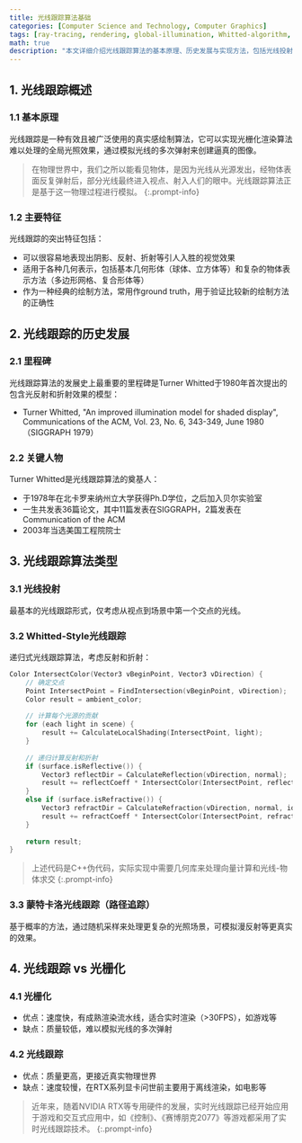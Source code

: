 ```yaml
---
title: 光线跟踪算法基础
categories: [Computer Science and Technology, Computer Graphics]
tags: [ray-tracing, rendering, global-illumination, Whitted-algorithm, path-tracing]
math: true
description: "本文详细介绍光线跟踪算法的基本原理、历史发展与实现方法，包括光线投射、Whitted-Style光线跟踪和蒙特卡洛路径追踪，以及与传统光栅化渲染的区别。"
---
```


## 1. 光线跟踪概述

### 1.1 基本原理

光线跟踪是一种有效且被广泛使用的真实感绘制算法，它可以实现光栅化渲染算法难以处理的全局光照效果，通过模拟光线的多次弹射来创建逼真的图像。

>在物理世界中，我们之所以能看见物体，是因为光线从光源发出，经物体表面反复弹射后，部分光线最终进入视点、射入人们的眼中。光线跟踪算法正是基于这一物理过程进行模拟。
{:.prompt-info}

### 1.2 主要特征

光线跟踪的突出特征包括：

- 可以很容易地表现出阴影、反射、折射等引人入胜的视觉效果
- 适用于各种几何表示，包括基本几何形体（球体、立方体等）和复杂的物体表示方法（多边形网格、复合形体等）
- 作为一种经典的绘制方法，常用作ground truth，用于验证比较新的绘制方法的正确性

## 2. 光线跟踪的历史发展

### 2.1 里程碑

光线跟踪算法的发展史上最重要的里程碑是Turner Whitted于1980年首次提出的包含光反射和折射效果的模型：

- Turner Whitted, "An improved illumination model for shaded display", Communications of the ACM, Vol. 23, No. 6, 343-349, June 1980（SIGGRAPH 1979）

### 2.2 关键人物

Turner Whitted是光线跟踪算法的奠基人：

- 于1978年在北卡罗来纳州立大学获得Ph.D学位，之后加入贝尔实验室
- 一生共发表36篇论文，其中11篇发表在SIGGRAPH，2篇发表在Communication of the ACM
- 2003年当选美国工程院院士

## 3. 光线跟踪算法类型

### 3.1 光线投射

最基本的光线跟踪形式，仅考虑从视点到场景中第一个交点的光线。

### 3.2 Whitted-Style光线跟踪

递归式光线跟踪算法，考虑反射和折射：

```cpp
Color IntersectColor(Vector3 vBeginPoint, Vector3 vDirection) {
    // 确定交点
    Point IntersectPoint = FindIntersection(vBeginPoint, vDirection);
    Color result = ambient_color;
    
    // 计算每个光源的贡献
    for (each light in scene) {
        result += CalculateLocalShading(IntersectPoint, light);
    }
    
    // 递归计算反射和折射
    if (surface.isReflective()) {
        Vector3 reflectDir = CalculateReflection(vDirection, normal);
        result += reflectCoeff * IntersectColor(IntersectPoint, reflectDir);
    } 
    else if (surface.isRefractive()) {
        Vector3 refractDir = CalculateRefraction(vDirection, normal, ior);
        result += refractCoeff * IntersectColor(IntersectPoint, refractDir);
    }
    
    return result;
}
```

>上述代码是C++伪代码，实际实现中需要几何库来处理向量计算和光线-物体求交
{:.prompt-info}

### 3.3 蒙特卡洛光线跟踪（路径追踪）

基于概率的方法，通过随机采样来处理更复杂的光照场景，可模拟漫反射等更真实的效果。

## 4. 光线跟踪 vs 光栅化

### 4.1 光栅化

- 优点：速度快，有成熟渲染流水线，适合实时渲染（>30FPS），如游戏等
- 缺点：质量较低，难以模拟光线的多次弹射

### 4.2 光线跟踪

- 优点：质量更高，更接近真实物理世界
- 缺点：速度较慢，在RTX系列显卡问世前主要用于离线渲染，如电影等

>近年来，随着NVIDIA RTX等专用硬件的发展，实时光线跟踪已经开始应用于游戏和交互式应用中，如《控制》、《赛博朋克2077》等游戏都采用了实时光线跟踪技术。
{:.prompt-info}